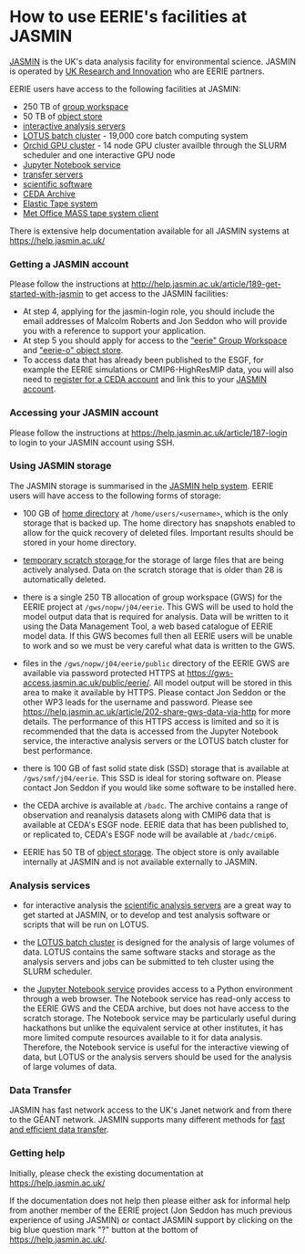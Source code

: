 # How to use EERIE's facilities at JASMIN

[JASMIN](https://jasmin.ac.uk/) is the UK's data analysis facility for environmental science.  JASMIN is operated by [UK Research and Innovation](https://www.ukri.org/) who are EERIE partners.

EERIE users have access to the following facilities at JASMIN:

* 250 TB of [group workspace](https://help.jasmin.ac.uk/article/199-introduction-to-group-workspaces)
* 50 TB of [object store](https://help.jasmin.ac.uk/article/4847-using-the-jasmin-object-store)
* [interactive analysis servers](https://help.jasmin.ac.uk/article/121-sci-servers)
* [LOTUS batch cluster](https://help.jasmin.ac.uk/category/4889-slurm) - 19,000 core batch computing system
* [Orchid GPU cluster](https://help.jasmin.ac.uk/article/5068-gpu-cluster-orchid) - 14 node GPU cluster availble through the SLURM scheduler and one interactive GPU node
* [Jupyter Notebook service](https://help.jasmin.ac.uk/article/4851-jasmin-notebook-service)
* [transfer servers](https://help.jasmin.ac.uk/category/217-data-transfer)
* [scientific software](https://help.jasmin.ac.uk/category/270-software-on-jasmin)
* [CEDA Archive](https://help.jasmin.ac.uk/article/3838-ceda-archive)
* [Elastic Tape system](https://help.jasmin.ac.uk/article/3842-secondary-copy-using-elastic-tape)
* [Met Office MASS tape system client](https://help.jasmin.ac.uk/category/227-mass)

There is extensive help documentation available for all JASMIN systems at https://help.jasmin.ac.uk/

### Getting a JASMIN account

Please follow the instructions at http://help.jasmin.ac.uk/article/189-get-started-with-jasmin to get access to the JASMIN facilities:

* At step 4, applying for the jasmin-login role, you should include the email addresses of Malcolm Roberts and Jon Seddon who will provide you with a reference to support your application.
* At step 5 you should apply for access to the ["eerie" Group Workspace](https://accounts.jasmin.ac.uk/services/group_workspaces/eerie/) and ["eerie-o" object store](https://accounts.jasmin.ac.uk/services/object_store/eerie-o/). 
* To access data that has already been published to the ESGF, for example the EERIE simulations or CMIP6-HighResMIP data, you will also need to [register for a CEDA account](https://services.ceda.ac.uk/cedasite/myceda/user) and link this to your [JASMIN account](​https://accounts.jasmin.ac.uk/account/profile/).

### Accessing your JASMIN account

Please follow the instructions at https://help.jasmin.ac.uk/article/187-login to login to your JASMIN account using SSH.

### Using JASMIN storage

The JASMIN storage is summarised in the [JASMIN help system](https://help.jasmin.ac.uk/article/176-storage). EERIE users will have access to the following forms of storage:

* 100 GB of [home directory](https://help.jasmin.ac.uk/article/176-storage#home) at `/home/users/<username>`, which is the only storage that is backed up. The home directory has snapshots enabled to allow for the quick recovery of deleted files. Important results should be stored in your home directory.

* [temporary scratch storage ](https://help.jasmin.ac.uk/article/176-storage#disktemp) for the storage of large files that are being actively analysed. Data on the scratch storage that is older than 28 is automatically deleted.

* there is a single 250 TB allocation of group workspace (GWS) for the EERIE project at `/gws/nopw/j04/eerie`. This GWS will be used to hold the model output data that is required for analysis. Data will be written to it using the Data Management Tool, a web based catalogue of EERIE model data. If this GWS becomes full then all EERIE users will be unable to work and so we must be very careful what data is written to the GWS.

* files in the `/gws/nopw/j04/eerie/public` directory of the EERIE GWS are available via password protected HTTPS at https://gws-access.jasmin.ac.uk/public/eerie/. All model output will be stored in this area to make it available by HTTPS. Please contact Jon Seddon or the other WP3 leads for the username and password. Please see https://help.jasmin.ac.uk/article/202-share-gws-data-via-http for more details. The performance of this HTTPS access is limited and so it is recommended that the data is accessed from the Jupyter Notebook service, the interactive analysis servers or the LOTUS batch cluster for best performance.

* there is 100 GB of fast solid state disk (SSD) storage that is available at `/gws/smf/j04/eerie`. This SSD is ideal for storing software on. Please contact Jon Seddon if you would like some software to be installed here.

* the CEDA archive is available at `/badc`. The archive contains a range of observation and reanalysis datasets along with CMIP6 data that is available at CEDA's ESGF node. EERIE data that has been published to, or replicated to, CEDA's ESGF node will be available at `/badc/cmip6`.

* EERIE has 50 TB of [object storage](https://help.jasmin.ac.uk/article/4847-using-the-jasmin-object-store). The object store is only available internally at JASMIN and is not available externally to JASMIN.

### Analysis services

* for interactive analysis the [scientific analysis servers](https://help.jasmin.ac.uk/article/121-sci-servers) are a great way to get started at JASMIN, or to develop and test analysis software or scripts that will be run on LOTUS.

* the [LOTUS batch cluster](https://help.jasmin.ac.uk/category/4889-slurm) is designed for the analysis of large volumes of data. LOTUS contains the same software stacks and storage as the analysis servers and jobs can be submitted to teh cluster using the SLURM scheduler.

* the [Jupyter Notebook service](https://help.jasmin.ac.uk/article/4851-jasmin-notebook-service) provides access to a Python environment through a web browser. The Notebook service has read-only access to the EERIE GWS and the CEDA archive, but does not have access to the scratch storage. The Notebook service may be particularly useful during hackathons but unlike the equivalent service at other institutes, it has more limited compute resources available to it for data analysis. Therefore, the Notebook service is useful for the interactive viewing of data, but LOTUS or the analysis servers should be used for the analysis of large volumes of data.

### Data Transfer

JASMIN has fast network access to the UK's Janet network and from there to the GÉANT network. JASMIN supports many different methods for [fast and efficient data transfer](https://help.jasmin.ac.uk/category/217-data-transfer).


### Getting help

Initially, please check the existing documentation at https://help.jasmin.ac.uk/

If the documentation does not help then please either ask for informal help from another member of the EERIE project (Jon Seddon has much previous experience of using JASMIN) or contact JASMIN support by clicking on the big blue question mark "?" button at the bottom of https://help.jasmin.ac.uk/.
